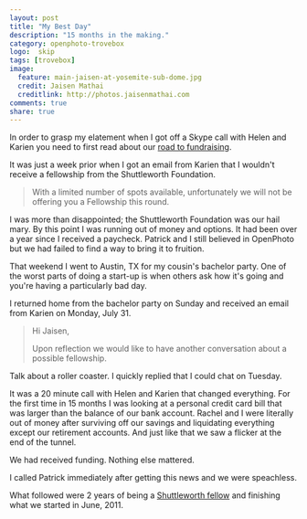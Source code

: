```yaml
---
layout: post
title: "My Best Day"
description: "15 months in the making."
category: openphoto-trovebox
logo:  skip
tags: [trovebox]
image:
  feature: main-jaisen-at-yosemite-sub-dome.jpg
  credit: Jaisen Mathai
  creditlink: http://photos.jaisenmathai.com
comments: true
share: true
---
```


In order to grasp my elatement when I got off a Skype call with Helen and Karien you need to first read about our <a href="../fundraising/">road to fundraising</a>.

It was just a week prior when I got an email from Karien that I wouldn't receive a fellowship from the Shuttleworth Foundation.

> With a limited number of spots available, unfortunately we will not be offering you a Fellowship this round.

I was more than disappointed; the Shuttleworth Foundation was our hail mary. By this point I was running out of money and options. It had been over a year since I received a paycheck. Patrick and I still believed in OpenPhoto but we had failed to find a way to bring it to fruition.

That weekend I went to Austin, TX for my cousin's bachelor party. One of the worst parts of doing a start-up is when others ask how it's going and you're having a particularly bad day.

I returned home from the bachelor party on Sunday and received an email from Karien on Monday, July 31.

> Hi Jaisen,
> 
> Upon reflection we would like to have another conversation about a possible fellowship.

Talk about a roller coaster. I quickly replied that I could chat on Tuesday.

It was a 20 minute call with Helen and Karien that changed everything. For the first time in 15 months I was looking at a personal credit card bill that was larger than the balance of our bank account. Rachel and I were literally out of money after surviving off our savings and liquidating everything except our retirement accounts. And just like that we saw a flicker at the end of the tunnel.

We had received funding. Nothing else mattered.

I called Patrick immediately after getting this news and we were speachless.

What followed were 2 years of being a [Shuttleworth fellow](../../articles/shuttleworth) and finishing what we started in June, 2011.
